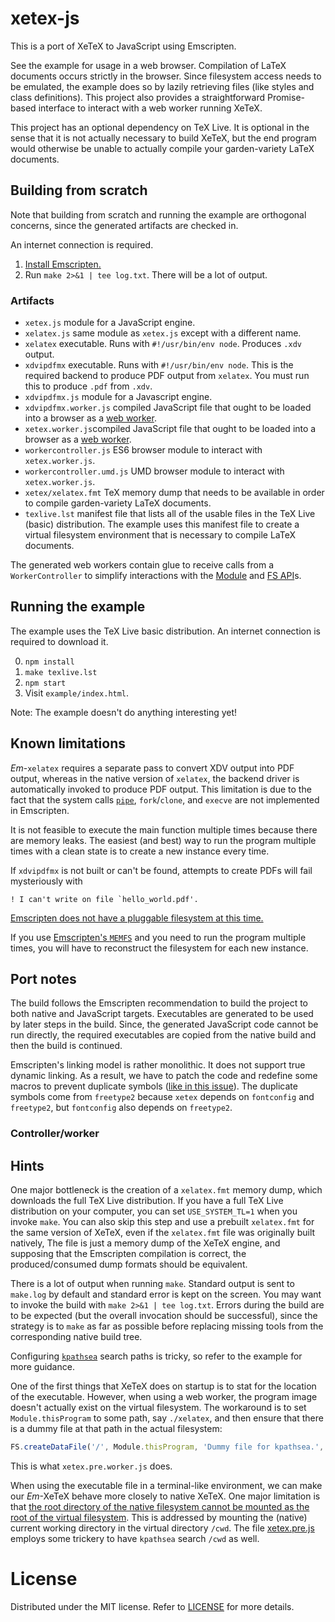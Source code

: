 # xetex-js

This is a port of XeTeX to JavaScript using Emscripten.

See the example for usage in a web browser. Compilation of LaTeX documents
occurs strictly in the browser. Since filesystem access needs to be emulated,
the example does so by lazily retrieving files (like styles and class
definitions). This project also provides a straightforward Promise-based
interface to interact with a web worker running XeTeX.

This project has an optional dependency on TeX Live. It is optional in the sense
that it is not actually necessary to build XeTeX, but the end program would
otherwise be unable to actually compile your garden-variety LaTeX documents.


## Building from scratch

Note that building from scratch and running the example are orthogonal concerns,
since the generated artifacts are checked in.

An internet connection is required.

1.  [Install Emscripten.](https://kripken.github.io/emscripten-site/)
2.  Run `make 2>&1 | tee log.txt`. There will be a lot of output.

### Artifacts

*   `xetex.js` module for a JavaScript engine.
*   `xelatex.js` same module as `xetex.js` except with a different name.
*   `xelatex` executable. Runs with `#!/usr/bin/env node`. Produces `.xdv`
    output.
*   `xdvipdfmx` executable. Runs with `#!/usr/bin/env node`. This is the
    required backend to produce PDF output from `xelatex`. You must run this to
    produce `.pdf` from `.xdv`.
*   `xdvipdfmx.js` module for a Javascript engine.
*   `xdvipdfmx.worker.js` compiled JavaScript file that ought to be loaded into a
    browser as a
    [web worker](https://developer.mozilla.org/en-US/docs/Web/API/Web_Workers_API).
*   `xetex.worker.js`compiled JavaScript file that ought to be loaded into a
    browser as a
    [web worker](https://developer.mozilla.org/en-US/docs/Web/API/Web_Workers_API).
*   `workercontroller.js` ES6 browser module to interact with `xetex.worker.js`.
*   `workercontroller.umd.js` UMD browser module to interact with `xetex.worker.js`.
*   `xetex/xelatex.fmt` TeX memory dump that needs to be available in order to
    compile garden-variety LaTeX documents.
*   `texlive.lst` manifest file that lists all of the usable files in the TeX
    Live (basic) distribution. The example uses this manifest file to create a
    virtual filesystem environment that is necessary to compile LaTeX documents.

The generated web workers contain glue to receive calls from a
`WorkerController` to simplify interactions with the
[Module](https://kripken.github.io/emscripten-site/docs/api_reference/module.html)
and
[FS API](https://kripken.github.io/emscripten-site/docs/api_reference/Filesystem-API.html)s.


## Running the example

The example uses the TeX Live basic distribution. An internet connection is
required to download it.

0.  `npm install`
1.  `make texlive.lst`
2.   `npm start`
3.   Visit `example/index.html`.

Note: The example doesn't do anything interesting yet!


## Known limitations

_Em_-`xelatex` requires a separate pass to convert XDV output into PDF output,
whereas in the native version of `xelatex`, the backend driver is automatically
invoked to produce PDF output. This limitation is due to the fact that the
system calls [`pipe`](https://github.com/kripken/emscripten/pull/4378),
`fork`/`clone`, and `execve` are not implemented in Emscripten.

It is not feasible to execute the main function multiple times because there are
memory leaks. The easiest (and best) way to run the program multiple times with
a clean state is to create a new instance every time.

If `xdvipdfmx` is not built or can't be found, attempts to create PDFs will fail
mysteriously with
```
! I can't write on file `hello_world.pdf'.
```

[Emscripten does not have a pluggable filesystem at this time.](https://github.com/kripken/emscripten/issues/777)

If you use
[Emscripten's `MEMFS`](https://kripken.github.io/emscripten-site/docs/api_reference/Filesystem-API.html#memfs)
and you need to run the program multiple times, you will have to reconstruct the
filesystem for each new instance.




## Port notes

The build follows the Emscripten recommendation to build the project to both
native and JavaScript targets. Executables are generated to be used by later
steps in the build. Since, the generated JavaScript code cannot be run directly,
the required executables are copied from the native build and then the build is
continued.

Emscripten's linking model is rather monolithic. It does not support true
dynamic linking. As a result, we have to patch the code and redefine some macros
to prevent duplicate symbols
([like in this issue](https://github.com/kripken/emscripten/issues/831)). The
duplicate symbols come from `freetype2` because `xetex` depends on `fontconfig`
and `freetype2`, but `fontconfig` also depends on `freetype2`.

### Controller/worker


## Hints

One major bottleneck is the creation of a `xelatex.fmt` memory dump, which
downloads the full TeX Live distribution. If you have a full TeX Live
distribution on your computer, you can set `USE_SYSTEM_TL=1` when you invoke
`make`. You can also skip this step and use a prebuilt `xelatex.fmt` for the
same version of XeTeX, even if the `xelatex.fmt` file was originally built
natively, The file is just a memory dump of the XeTeX engine, and supposing that
the Emscripten compilation is correct, the produced/consumed dump formats should
be equivalent.

There is a lot of output when running `make`. Standard output is sent to
`make.log` by default and standard error is kept on the screen. You may want to
invoke the build with `make 2>&1 | tee log.txt`. Errors during the build are to
be expected (but the overall invocation should be successful), since the
strategy is to `make` as far as possible before replacing missing tools from
the corresponding native build tree.

Configuring [`kpathsea`](https://www.tug.org/texinfohtml/kpathsea.html) search
paths is tricky, so refer to the example for more guidance.

One of the first things that XeTeX does on startup is to stat for the location
of the executable. However, when using a web worker, the program image doesn't
actually exist on the virtual filesystem. The workaround is to set
`Module.thisProgram` to some path, say `./xelatex`, and then ensure that there
is a dummy file at that path in the actual filesystem:
```js
FS.createDataFile('/', Module.thisProgram, 'Dummy file for kpathsea.', true, true);
```
This is what `xetex.pre.worker.js` does.

When using the executable file in a terminal-like environment, we can make our
_Em_-XeTeX behave more closely to native XeTeX. One major limitation is that
[the root directory of the native filesystem cannot be mounted as the root of the virtual filesystem](https://github.com/kripken/emscripten/issues/2040).
This is addressed by mounting the (native) current working directory in the
virtual directory `/cwd`. The file [xetex.pre.js](xetex.pre.js) employs some
trickery to have `kpathsea` search `/cwd` as well.


# License

Distributed under the MIT license. Refer to [LICENSE](LICENSE) for more details.

